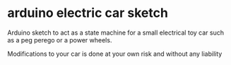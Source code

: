 # arduino electric car sketch
Arduino sketch to act as a state machine for a small electrical toy car such as a peg perego or a power wheels.

Modifications to your car is done at your own risk and without any liability
